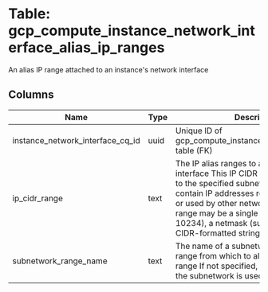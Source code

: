 
# Table: gcp_compute_instance_network_interface_alias_ip_ranges
An alias IP range attached to an instance's network interface
## Columns
| Name        | Type           | Description  |
| ------------- | ------------- | -----  |
|instance_network_interface_cq_id|uuid|Unique ID of gcp_compute_instance_network_interfaces table (FK)|
|ip_cidr_range|text|The IP alias ranges to allocate for this interface This IP CIDR range must belong to the specified subnetwork and cannot contain IP addresses reserved by system or used by other network interfaces This range may be a single IP address (such as 10234), a netmask (such as /24) or a CIDR-formatted string (such as 10120/24)|
|subnetwork_range_name|text|The name of a subnetwork secondary IP range from which to allocate an IP alias range If not specified, the primary range of the subnetwork is used|
